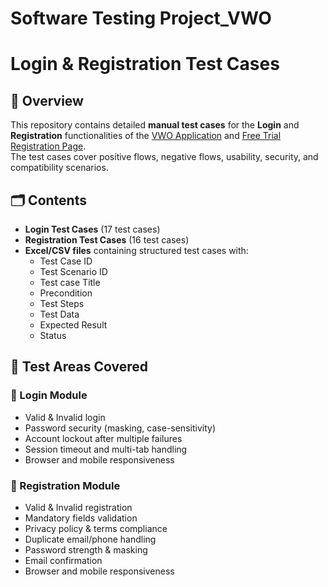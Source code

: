 # Software Testing Project_VWO
# Login & Registration Test Cases

## 📌 Overview
This repository contains detailed **manual test cases** for the **Login** and **Registration** functionalities of the [VWO Application](https://app.vwo.com/#/login) and [Free Trial Registration Page](https://vwo.com/free-trial/).  
The test cases cover positive flows, negative flows, usability, security, and compatibility scenarios.

## 🗂 Contents
- **Login Test Cases** (17 test cases)
- **Registration Test Cases** (16 test cases)
- **Excel/CSV files** containing structured test cases with:
  - Test Case ID
  - Test Scenario ID
  - Test case Title  
  - Precondition
  - Test Steps  
  - Test Data  
  - Expected Result  
  - Status  

## 🧪 Test Areas Covered

### 🔑 Login Module
- Valid & Invalid login  
- Password security (masking, case-sensitivity)  
- Account lockout after multiple failures  
- Session timeout and multi-tab handling  
- Browser and mobile responsiveness  

### 📝 Registration Module
- Valid & Invalid registration  
- Mandatory fields validation  
- Privacy policy & terms compliance  
- Duplicate email/phone handling  
- Password strength & masking  
- Email confirmation  
- Browser and mobile responsiveness  


